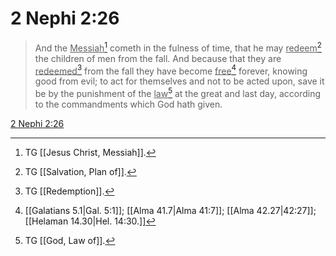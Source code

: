 # 2 Nephi 2:26

> And the <u>Messiah</u>[^a] cometh in the fulness of time, that he may <u>redeem</u>[^b] the children of men from the fall. And because that they are <u>redeemed</u>[^c] from the fall they have become <u>free</u>[^d] forever, knowing good from evil; to act for themselves and not to be acted upon, save it be by the punishment of the <u>law</u>[^e] at the great and last day, according to the commandments which God hath given.

[2 Nephi 2:26](https://www.churchofjesuschrist.org/study/scriptures/bofm/2-ne/2?lang=eng&id=p26#p26)


[^a]: TG [[Jesus Christ, Messiah]].
[^b]: TG [[Salvation, Plan of]].
[^c]: TG [[Redemption]].
[^d]: [[Galatians 5.1|Gal. 5:1]]; [[Alma 41.7|Alma 41:7]]; [[Alma 42.27|42:27]]; [[Helaman 14.30|Hel. 14:30.]]
[^e]: TG [[God, Law of]].
